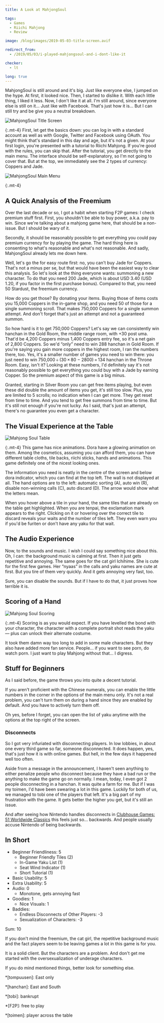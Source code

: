 ```yaml
---
title: A Look at MahjongSoul

tags:
  - Games
  - Riichi Mahjong
  - Review

image: /blog/images/2019-05-03-title-screen.avif

redirect_from: 
  - /2019/05/03/i-played-mahjongsoul-and-i-dont-like-it

checker:
  - lt

long: true
---
```

MahjongSoul is still around and it's big.
Just like everyone else, I jumped on the hype.
At first, it looked nice.
Then, I started to dislike it.
With each little thing, I liked it less.
Now, I don't like it at all.
I'm still around, since everyone else is still on it…
Just like with Facebook.
That's just how it is…
But I can still try and be give you a neutral breakdown.
<!--more-->

<picture>
  <source srcset="{{ '/blog/images/2019-05-03-title-screen.avif' | prepend: site.static_url | absolute_url }}" type="image/avif">
  <source srcset="{{ '/blog/images/2019-05-03-title-screen.webp' | prepend: site.static_url | absolute_url }}" type="image/webp">
  <img loading="lazy" src="{{ '/blog/images/2019-05-03-title-screen.jpg' | prepend: site.static_url | absolute_url }}" alt="MahjongSoul Title Screen">
</picture>

{:.mt-4}
First, let get the basics down: you can log in with a standard account as well as with Google, Twitter and Facebook using OAuth.
You might think that's standard in this day and age, but it's not a given.
At your first login, you're presented with a tutorial to Riichi Mahjong.
If you're good with the rules, you can skip that.
After the tutorial, you get directly to the main menu.
The interface should be self-explanatory, so I'm not going to cover that.
But at the top, we immediately see the 2 types of currency: Coppers and Jade.

<picture>
  <source srcset="{{ '/blog/images/2019-05-03-main-menu.avif' | prepend: site.static_url | absolute_url }}" type="image/avif">
  <source srcset="{{ '/blog/images/2019-05-03-main-menu.webp' | prepend: site.static_url | absolute_url }}" type="image/webp">
  <img loading="lazy" src="{{ '/blog/images/2019-05-03-main-menu.jpg' | prepend: site.static_url | absolute_url }}" alt="MahjongSoul Main Menu">
</picture>

{:.mt-4}
## A Quick Analysis of the Freemium

Over the last decade or so, I got a habit when starting F2P games: I check premium stuff first.
First, you shouldn't be able to buy power, a.k.a. pay to win.
Since we're talking about a mahjong game here, that should be a non-issue.
But I should be wary of it.

Secondly, it should be reasonably possible to get everything you could pay premium currency for by playing the game.
The hard thing here is consenting to what's reasonable and what's not reasonable.
And sadly, MahjongSoul already lets me down here.

Well, let's go the for easy route first: no, you can't buy Jade for Coppers.
That's not a minus per se, but that would have been the easiest way to clear this analysis.
So let's look at the thing everyone wants: summoning a new character.
To do that you need 200 Jade, which is about USD 3.40 (USD 1.20, if you factor in the first purchase bonus).
Compared to that, you need 50 Stardust, the freemium currency.

How do you get those?
By donating your items.
Buying those of items costs you 15,000 Coppers in the in-game shop, and you need 50 of those for a single summoning scroll.
That makes 750,000 Coppers for a single summon attempt.
And don't forget that's just an attempt and not a guaranteed summon.

So how hard is it to get 750,000 Coppers?
Let's say we can consistently win hanchan in the Gold Room, the middle range room, with +30 post uma.
That'd be 4,200 Coppers minus 1,400 Coppers entry fee, so it's a net gain of 2,800 Coppers.
So we'd “only” need to win 288 hanchan in Gold Room.
If you're saying you gain more coppers in the highest room, I ran the numbers there, too.
Yes, it's a smaller number of games you need to win there: you just need to win 750,000&thinsp;÷&thinsp;(30&thinsp;×&thinsp;80 − 2800)&thinsp;=&thinsp;134&nbsp;hanchan in the Throne Room.
Easy, isn't it?
Looking at these numbers, I'd definitely say it's not reasonably possible to get everything you could buy with a Jade by earning Copper.
So the premium aspect of this game is a big minus.

Granted, starting in Silver Room you can get free items playing, but even these did double the amount of items you get, it's still too slow.
Plus, you are limited to 5 scrolls; no indication when I can get more.
They get reset from time to time.
And you tend to get free summons from time to time.
But it's still not enough if you're not lucky.
As I said, that's just an attempt, there's no guarantee you even get a character.

## The Visual Experience at the Table

<picture>
  <source srcset="{{ '/blog/images/2019-05-03-table.avif' | prepend: site.static_url | absolute_url }}" type="image/avif">
  <source srcset="{{ '/blog/images/2019-05-03-table.webp' | prepend: site.static_url | absolute_url }}" type="image/webp">
  <img loading="lazy" src="{{ '/blog/images/2019-05-03-table.jpg' | prepend: site.static_url | absolute_url }}" alt="Mahjong Soul Table">
</picture>

{:.mt-4}
This game has nice animations.
Dora have a glowing animation on them.
Among the cosmetics, assuming you can afford them, you can have different table cloths, tile backs, riichi sticks, hands and animations.
This game definitely one of the nicest looking ones.

The information you need is neatly in the centre of the screen and below dora indicator, which you can find at the top left.
The wall is not displayed at all.
The hand options are to the left: automatic sorting (A), auto win (R), disable non-winning calls (C), auto discard (D).
The arrow would show what the letters mean.

When you hover above a tile in your hand, the same tiles that are already on the table get highlighted.
When you are tenpai, the exclamation mark appears to the right.
Clicking on it or hovering over the correct tile to discard reveals your waits and the number of tiles left.
They even warn you if you'd be furiten or don't have any yaku for that wait.

## The Audio Experience

Now, to the sounds and music.
I wish I could say something nice about this.
Oh, I can: the background music is calming at first.
Then it just gets repetitive and annoying.
The same goes for the cat girl Ichihime.
She is cute for the first few games.
Her “nyaas” in the calls and yaku names are cute at first.
But you tire of them very quickly.
And it gets annoying very fast, too.

Sure, you can disable the sounds.
But if I have to do that, it just proves how terrible it is.

## Scoring of a Hand

<picture>
  <source srcset="{{ '/blog/images/2019-05-03-hand.avif' | prepend: site.static_url | absolute_url }}" type="image/avif">
  <source srcset="{{ '/blog/images/2019-05-03-hand.webp' | prepend: site.static_url | absolute_url }}" type="image/webp">
  <img loading="lazy" src="{{ '/blog/images/2019-05-03-hand.jpg' | prepend: site.static_url | absolute_url }}" alt="Mahjong Soul Scoring">
</picture>

{:.mt-4}
Scoring is as you would expect.
If you have levelled the bond with your character, the character with a complete portrait shot reads the yaku — plus can unlock their alternate costume.

It took them damn way too long to add in some male characters.
But they also have added more fan service.
People... if you want to see porn, do watch porn.
I just want to play Mahjong without that... I digress.

## Stuff for Beginners

As I said before, the game throws you into quite a decent tutorial.

If you aren't proficient with the Chinese numerals, you can enable the little numbers in the corner in the options of the main menu only.
It's not a real problem, you can't turn them on during a hand since they are enabled by default.
And you have to actively turn them off.

Oh yes, before I forget, you can open the list of yaku anytime with the options at the top right of the screen.

### Disconnects

So I got very infuriated with disconnecting players.
In low lobbies, in about one every third game so far, someone disconnected.
It does happen, yes, that's just how it is with online games.
But hell, in the few days it happened well too often.

Aside from a message in the announcement, I haven't seen anything to either penalize people who disconnect because they have a bad run or the anything to make the game go on normally.
I mean, today, I even got 2 people disconnecting in a hanchan.
It was quite a farm for me.
But if I was my toimen, I'd have been swearing a lot in this game.
Luckily for both of us, we managed to tobi one of the players that left.
It's a big part of my frustration with the game.
It gets better the higher you get, but it's still an issue.

And after seeing how Nintendo handles disconnects in [Clubhouse Games: 51 Worldwide Classics](/2020/06-05-a-look-at-riichi-mahjong-in-clubhouse-games-51-worldwide-classics/) this feels just so… backwards.
And people usually accuse Nintendo of being backwards.

## In Short

- Beginner Friendliness: 5
  - Beginner Friendly Tiles (2)
  - In-Game Yaku List (1)
  - Seat Wind Indicator (1)
  - Short Tutorial (1)
- Basic Usability: 5
- Extra Usability: 5
- Audio: 0
  - Monotone, gets annoying fast
- Goodies: 1
  - Nice Visuals: 1
- Baddies:
  - Endless Disconnects of Other Players: -3
  - Sexualization of Characters: -3

Sum: 10

If you don't mind the freemium, the cat girl, the repetitive background music and the fact players seem to be leaving games a lot in this game is for you.

It is a solid client.
But the characters are a problem.
And don't get me started with the oversexualization of underage characters.

If you do mind mentioned things, better look for something else.

*[tompuusen]: East only

*[hanchan]: East and South

*[tobi]: bankrupt

*[F2P]: free to play

*[toimen]: player across the table
